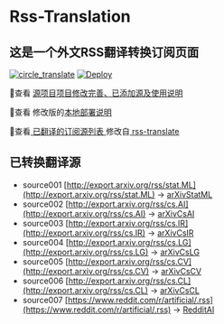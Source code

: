 #  Rss-Translation

## 这是一个外文RSS翻译转换订阅页面

[![circle_translate](https://github.com/ChangQF/Rss-Translation/actions/workflows/circle_translate.yml/badge.svg)](https://github.com/rcy1314/Rss-Translation/actions/workflows/circle_translate.yml) [![Deploy](https://github.com/ChangQF/Rss-Translation/actions/workflows/jekyll-gh-pages.yml/badge.svg)](https://github.com/rcy1314/Rss-Translation/actions/workflows/jekyll-gh-pages.yml)

 📢查看 [源项目项目修改完善、已添加源及使用说明](https://github.com/ChangQF/Rss-Translation/tree/main/illustrate)

 📢查看 修改版的[本地部署说明](https://github.com/ChangQF/Rss-Translation/releases/tag/rss)

 📢查看[ 已翻译的订阅源列表 ](https://ChangQF.github.io/Rss-Translation) 修改自[ rss-translate ](https://github.com/rcy1314/Rss-Translation)

## 已转换翻译源
 - source001 [http://export.arxiv.org/rss/stat.ML](http://export.arxiv.org/rss/stat.ML) -> [arXivStatML](rss/arXivStatML.xml)
 - source002 [http://export.arxiv.org/rss/cs.AI](http://export.arxiv.org/rss/cs.AI) -> [arXivCsAI](rss/arXivCsAI.xml)
 - source003 [http://export.arxiv.org/rss/cs.IR](http://export.arxiv.org/rss/cs.IR) -> [arXivCsIR](rss/arXivCsIR.xml)
 - source004 [http://export.arxiv.org/rss/cs.LG](http://export.arxiv.org/rss/cs.LG) -> [arXivCsLG](rss/arXivCsLG.xml)
 - source005 [http://export.arxiv.org/rss/cs.CV](http://export.arxiv.org/rss/cs.CV) -> [arXivCsCV](rss/arXivCsCV.xml)
 - source006 [http://export.arxiv.org/rss/cs.CL](http://export.arxiv.org/rss/cs.CL) -> [arXivCsCL](rss/arXivCsCL.xml)
 - source007 [https://www.reddit.com/r/artificial/.rss](https://www.reddit.com/r/artificial/.rss) -> [RedditAI](rss/RedditAI.xml)
